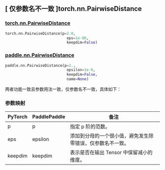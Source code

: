 ## [ 仅参数名不一致 ]torch.nn.PairwiseDistance
### [torch.nn.PairwiseDistance](https://pytorch.org/docs/stable/generated/torch.nn.PairwiseDistance.html?highlight=nn+pairwisedistance#torch.nn.PairwiseDistance)

```python
torch.nn.PairwiseDistance(p=2.0,
                            eps=1e-06,
                            keepdim=False)
```

### [paddle.nn.PairwiseDistance](https://www.paddlepaddle.org.cn/documentation/docs/zh/develop/api/paddle/nn/PairwiseDistance_cn.html#pairwisedistance)

```python
paddle.nn.PairwiseDistance(p=2.,
                            epsilon=1e-6,
                            keepdim=False,
                            name=None)
```

两者功能一致且参数用法一致，仅参数名不一致，具体如下：

### 参数映射

| PyTorch       | PaddlePaddle | 备注                                                   |
| ------------- | ------------ | ------------------------------------------------------ |
| p           | p      | 指定 p 阶的范数。                   |
| eps           | epsilon      | 添加到分母的一个很小值，避免发生除零错误，仅参数名不一致。                   |
| keepdim           | keepdim      | 表示是否在输出 Tensor 中保留减小的维度。                   |
